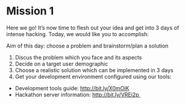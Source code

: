 # Mission 1

Here we go! It’s now time to flesh out your idea and get into 3 days of intense hacking. Today, we would like you to accomplish:

Aim of this day: choose a problem and brainstorm/plan a solution

1. Discus the problem which you face and its aspects 
2. Decide on a target user demographic
3. Choose a realistic solution which can be implemented in 3 days 
4. Get your development environment configured using our tools:
  * Development tools guide: http://bit.ly/X0mOiK
  * Hackathon server information: http://bit.ly/VREi2p 
